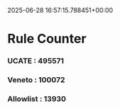 2025-06-28 16:57:15.788451+00:00
# Rule Counter 
 ### UCATE : 495571

 ### Veneto : 100072

 ### Allowlist : 13930